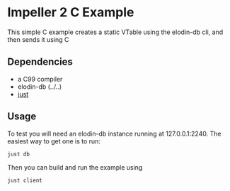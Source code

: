 # Impeller 2 C Example
This simple C example creates a static VTable using the elodin-db cli, and then sends it using C

## Dependencies

- a C99 compiler
- elodin-db (../..)
- [just]()

## Usage 

To test you will need an elodin-db instance running at 127.0.0.1:2240. The easiest way to get one is to run:

```sh
just db
```

Then you can build and run the example using

```sh
just client
```
